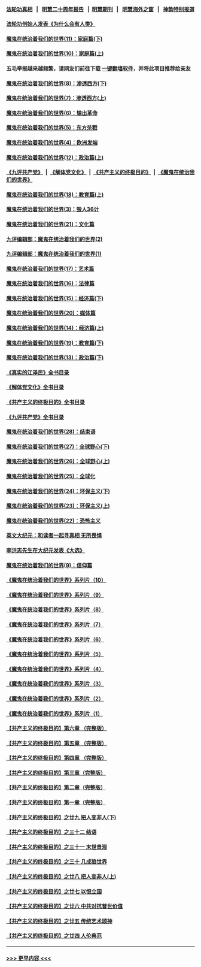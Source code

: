 #### [法轮功真相](https://github.com/gfw-breaker/truth/blob/master/README.md?t=0) &nbsp;&nbsp;|&nbsp;&nbsp; [明慧二十周年报告](https://github.com/gfw-breaker/mh-reports/blob/master/README.md?t=0) &nbsp;&nbsp;|&nbsp;&nbsp;[明慧期刊](https://github.com/gfw-breaker/mh-qikan) &nbsp;&nbsp;|&nbsp;&nbsp; [明慧海外之窗](https://github.com/gfw-breaker/mh-news/blob/master/README.md?t=0) &nbsp;&nbsp;|&nbsp;&nbsp; [神韵特别报道](https://github.com/gfw-breaker/mh-news/blob/master/shenyun.md?t=0)
#### [法轮功创始人发表《为什么会有人类》](../pages/nsc422/n13912117.md?t=02230643) 
#### [魔鬼在统治着我们的世界(11)：家庭篇(下)](../pages/nsc422/n10440961.md?t=02230643) 
#### [魔鬼在统治着我们的世界(10)：家庭篇(上)](../pages/nsc422/n10435448.md?t=02230643) 
#### 五毛举报越来越频繁，请网友们前往下载 [一键翻墙软件](https://github.com/gfw-breaker/ssr-accounts)，并将此项目推荐给亲友
#### [魔鬼在统治着我们的世界(8)：渗透西方(下)](../pages/nsc422/n10429603.md?t=02230643) 
#### [魔鬼在统治着我们的世界(7)：渗透西方(上)](../pages/nsc422/n10426013.md?t=02230643) 
#### [魔鬼在统治着我们的世界(6)：输出革命](../pages/nsc422/n10421536.md?t=02230643) 
#### [魔鬼在统治着我们的世界(5)：东方杀戮](../pages/nsc422/n10417707.md?t=02230643) 
#### [魔鬼在统治着我们的世界(4)：欧洲发端](../pages/nsc422/n10414890.md?t=02230643) 
#### [魔鬼在统治着我们的世界(12)：政治篇(上)](../pages/nsc422/n10444576.md?t=02230643) 
#### [《九评共产党》](https://github.com/begood0513/9ping.md/blob/master/README.md) &nbsp;|&nbsp; [《解体党文化》](../../../../jtdwh.md/blob/master/README.md)  &nbsp;|&nbsp; [《共产主义的终极目的》](../../../../gczydzjmd.md/blob/master/README.md) &nbsp;|&nbsp; [《魔鬼在统治我们的世界》](../../../../mgztzwmdsj.md/blob/master/README.md) 
#### [魔鬼在统治着我们的世界(18)：教育篇(上)](../pages/nsc422/n10526970.md?t=02230643) 
#### [魔鬼在统治着我们的世界(3)：毁人36计](../pages/nsc422/n10411583.md?t=02230643) 
#### [魔鬼在统治着我们的世界(21)：文化篇](../pages/nsc422/n10597706.md?t=02230643) 
#### [九评编辑部：魔鬼在统治着我们的世界(2)](../pages/nsc422/n10410036.md?t=02230643) 
#### [九评编辑部：魔鬼在统治着我们的世界(1)](../pages/nsc422/n10406825.md?t=02230643) 
#### [魔鬼在统治着我们的世界(17)：艺术篇](../pages/nsc422/n10499093.md?t=02230643) 
#### [魔鬼在统治着我们的世界(16)：法律篇](../pages/nsc422/n10485969.md?t=02230643) 
#### [魔鬼在统治着我们的世界(15)：经济篇(下)](../pages/nsc422/n10469975.md?t=02230643) 
#### [魔鬼在统治着我们的世界(20)：媒体篇](../pages/nsc422/n10586579.md?t=02230643) 
#### [魔鬼在统治着我们的世界(14)：经济篇(上)](../pages/nsc422/n10457370.md?t=02230643) 
#### [魔鬼在统治着我们的世界(19)：教育篇(下)](../pages/nsc422/n10564808.md?t=02230643) 
#### [魔鬼在统治着我们的世界(13)：政治篇(下)](../pages/nsc422/n10448270.md?t=02230643) 
#### [《真实的江泽民》全书目录](../pages/nsc422/n13721399.md?t=02230643) 
#### [《解体党文化》全书目录](../pages/nsc422/n13721157.md?t=02230643) 
#### [《共产主义的终极目的》全书目录](../pages/nsc422/n13721048.md?t=02230643) 
#### [《九评共产党》全书目录](../pages/nsc422/n13708085.md?t=02230643) 
#### [魔鬼在统治着我们的世界(28)：结束语](../pages/nsc422/n10936246.md?t=02230643) 
#### [魔鬼在统治着我们的世界(27)：全球野心(下)](../pages/nsc422/n10928319.md?t=02230643) 
#### [魔鬼在统治着我们的世界(26)：全球野心(上)](../pages/nsc422/n10900318.md?t=02230643) 
#### [魔鬼在统治着我们的世界(25)：全球化](../pages/nsc422/n10788205.md?t=02230643) 
#### [魔鬼在统治着我们的世界(24)：环保主义(下)](../pages/nsc422/n10695307.md?t=02230643) 
#### [魔鬼在统治着我们的世界(23)：环保主义(上)](../pages/nsc422/n10688613.md?t=02230643) 
#### [魔鬼在统治着我们的世界(22)：恐怖主义](../pages/nsc422/n10614727.md?t=02230643) 
#### [英文大纪元：和读者一起寻真相 无所畏惧](../pages/nsc422/n12542027.md?t=02230643) 
#### [李洪志先生在大纪元发表《大选》](../pages/nsc422/n12534746.md?t=02230643) 
#### [魔鬼在统治着我们的世界(9)：信仰篇](../pages/nsc422/n10432159.md?t=02230643) 
#### [《魔鬼在统治着我们的世界》系列片（10）](../pages/nsc422/n12292670.md?t=02230643) 
#### [《魔鬼在统治着我们的世界》系列片（9）](../pages/nsc422/n12290859.md?t=02230643) 
#### [《魔鬼在统治着我们的世界》系列片（8）](../pages/nsc422/n12287445.md?t=02230643) 
#### [《魔鬼在统治着我们的世界》系列片（7）](../pages/nsc422/n12283425.md?t=02230643) 
#### [《魔鬼在统治着我们的世界》系列片（6）](../pages/nsc422/n12282314.md?t=02230643) 
#### [《魔鬼在统治着我们的世界》系列片（5）](../pages/nsc422/n12281419.md?t=02230643) 
#### [《魔鬼在统治着我们的世界》系列片（4）](../pages/nsc422/n12274024.md?t=02230643) 
#### [《魔鬼在统治着我们的世界》系列片（3）](../pages/nsc422/n12271322.md?t=02230643) 
#### [《魔鬼在统治着我们的世界》系列片（2）](../pages/nsc422/n12269049.md?t=02230643) 
#### [《魔鬼在统治着我们的世界》系列片（1）](../pages/nsc422/n12267575.md?t=02230643) 
#### [【共产主义的终极目的】第六章 （完整版）](../pages/nsc422/n11428913.md?t=02230643) 
#### [【共产主义的终极目的】第五章 （完整版）](../pages/nsc422/n11428912.md?t=02230643) 
#### [【共产主义的终极目的】第四章 （完整版）](../pages/nsc422/n11428907.md?t=02230643) 
#### [【共产主义的终极目的】第三章（完整版）](../pages/nsc422/n11428848.md?t=02230643) 
#### [【共产主义的终极目的】第二章（完整版）](../pages/nsc422/n11428831.md?t=02230643) 
#### [【共产主义的终极目的】第一章（完整版）](../pages/nsc422/n11417651.md?t=02230643) 
#### [【共产主义的终极目的】之廿九 把人变非人(下)](../pages/nsc422/n11344140.md?t=02230643) 
#### [【共产主义的终极目的】之三十二 结语](../pages/nsc422/n11360535.md?t=02230643) 
#### [【共产主义的终极目的】之三十一 末世景观](../pages/nsc422/n11351129.md?t=02230643) 
#### [【共产主义的终极目的】之三十 几成狼世界](../pages/nsc422/n11348280.md?t=02230643) 
#### [【共产主义的终极目的】之廿八 把人变非人(上)](../pages/nsc422/n11340492.md?t=02230643) 
#### [【共产主义的终极目的】之廿七 以恨立国](../pages/nsc422/n11336944.md?t=02230643) 
#### [【共产主义的终极目的】之廿六 中共对抗普世价值](../pages/nsc422/n11324785.md?t=02230643) 
#### [【共产主义的终极目的】之廿五 传统艺术颂神](../pages/nsc422/n11296396.md?t=02230643) 
#### [【共产主义的终极目的】之廿四 人伦典范](../pages/nsc422/n11296397.md?t=02230643) 

----
#### [ >>> 更早内容 <<< ](../indexes/nsc422-earlier.md)
